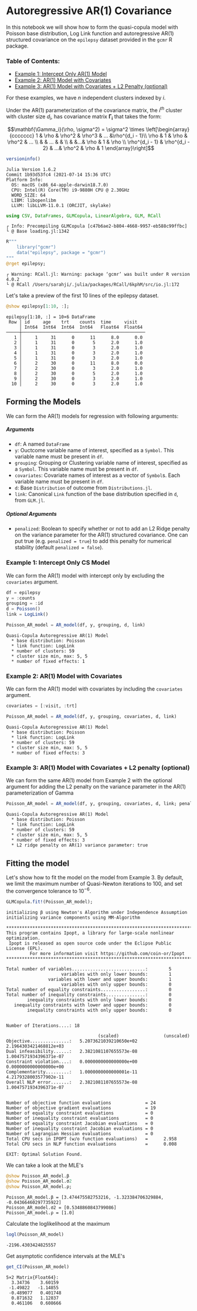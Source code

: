 # Autoregressive AR(1) Covariance

In this notebook we will show how to form the quasi-copula model with Poisson base distribution, Log Link function and autoregressive AR(1) structured covariance on the `epilepsy` dataset provided in the `gcmr` R package. 

### Table of Contents:
* [Example 1: Intercept Only AR(1) Model](#Example-1:-Intercept-Only-AR(1)-Model)
* [Example 2: AR(1) Model with Covariates](#Example-2:-AR(1)-Model-with-Covariates)
* [Example 3: AR(1) Model with Covariates + L2 Penalty (optional)](#Example-3:-AR(1)-Model-with-Covariates-L2-penalty-(optional))

For these examples, we have $n$ independent clusters indexed by $i$. 

Under the AR(1) parameterization of the covariance matrix, the $i^{th}$ cluster with cluster size $d_i$, has covariance matrix $\mathbf{\Gamma_i}$ that takes the form: 

$$\mathbf{\Gamma_i}(\rho, \sigma^2) = \sigma^2 \times \left[\begin{array}{ccccccc}
1 & \rho & \rho^2 & \rho^3 & ...  &\rho^{d_i - 1}\\
 \rho & 1 & \rho & \rho^2 & ... \\
 & & ... & & \\ & &...& \rho & 1 & \rho \\
 \rho^{d_i - 1} & \rho^{d_i - 2} & ...& \rho^2 & \rho & 1
\end{array}\right]$$



```julia
versioninfo()
```

    Julia Version 1.6.2
    Commit 1b93d53fc4 (2021-07-14 15:36 UTC)
    Platform Info:
      OS: macOS (x86_64-apple-darwin18.7.0)
      CPU: Intel(R) Core(TM) i9-9880H CPU @ 2.30GHz
      WORD_SIZE: 64
      LIBM: libopenlibm
      LLVM: libLLVM-11.0.1 (ORCJIT, skylake)



```julia
using CSV, DataFrames, GLMCopula, LinearAlgebra, GLM, RCall
```

    ┌ Info: Precompiling GLMCopula [c47b6ae2-b804-4668-9957-eb588c99ffbc]
    └ @ Base loading.jl:1342



```julia
R"""
    library("gcmr")
    data("epilepsy", package = "gcmr")
"""
@rget epilepsy;
```

    ┌ Warning: RCall.jl: Warning: package ‘gcmr’ was built under R version 4.0.2
    └ @ RCall /Users/sarahji/.julia/packages/RCall/6kphM/src/io.jl:172


Let's take a preview of the first 10 lines of the epilepsy dataset.


```julia
@show epilepsy[1:10, :];
```

    epilepsy[1:10, :] = 10×6 DataFrame
     Row │ id     age    trt    counts  time     visit
         │ Int64  Int64  Int64  Int64   Float64  Float64
    ─────┼───────────────────────────────────────────────
       1 │     1     31      0      11      8.0      0.0
       2 │     1     31      0       5      2.0      1.0
       3 │     1     31      0       3      2.0      1.0
       4 │     1     31      0       3      2.0      1.0
       5 │     1     31      0       3      2.0      1.0
       6 │     2     30      0      11      8.0      0.0
       7 │     2     30      0       3      2.0      1.0
       8 │     2     30      0       5      2.0      1.0
       9 │     2     30      0       3      2.0      1.0
      10 │     2     30      0       3      2.0      1.0


## Forming the Models

We can form the AR(1) models for regression with following arguments:

##### Arguments
- `df`: A named `DataFrame`
- `y`: Ouctcome variable name of interest, specified as a `Symbol`.
    This variable name must be present in `df`.
- `grouping`: Grouping or Clustering variable name of interest, specified as a `Symbol`.
    This variable name must be present in `df`.
- `covariates`: Covariate names of interest as a vector of `Symbol`s.
    Each variable name must be present in `df`.
- `d`: Base `Distribution` of outcome from `Distributions.jl`.
- `link`: Canonical `Link` function of the base distribution specified in `d`, from `GLM.jl`.

##### Optional Arguments
- `penalized`: Boolean to specify whether or not to add an L2 Ridge penalty on the variance parameter for the AR(1) structured covariance.
    One can put true (e.g. `penalized = true`) to add this penalty for numerical stability (default `penalized = false`).

### Example 1: Intercept Only CS Model

We can form the AR(1) model with intercept only by excluding the `covariates` argument.


```julia
df = epilepsy
y = :counts
grouping = :id
d = Poisson()
link = LogLink()

Poisson_AR_model = AR_model(df, y, grouping, d, link)
```




    Quasi-Copula Autoregressive AR(1) Model
      * base distribution: Poisson
      * link function: LogLink
      * number of clusters: 59
      * cluster size min, max: 5, 5
      * number of fixed effects: 1




### Example 2: AR(1) Model with Covariates

We can form the AR(1) model with covariates by including the `covariates` argument.


```julia
covariates = [:visit, :trt]

Poisson_AR_model = AR_model(df, y, grouping, covariates, d, link)
```




    Quasi-Copula Autoregressive AR(1) Model
      * base distribution: Poisson
      * link function: LogLink
      * number of clusters: 59
      * cluster size min, max: 5, 5
      * number of fixed effects: 3




### Example 3: AR(1) Model with Covariates + L2 penalty (optional)

We can form the same AR(1) model from Example 2 with the optional argument for adding the L2 penalty on the variance parameter in the AR(1) parameterization of Gamma


```julia
Poisson_AR_model = AR_model(df, y, grouping, covariates, d, link; penalized = true)
```




    Quasi-Copula Autoregressive AR(1) Model
      * base distribution: Poisson
      * link function: LogLink
      * number of clusters: 59
      * cluster size min, max: 5, 5
      * number of fixed effects: 3
      * L2 ridge penalty on AR(1) variance parameter: true



## Fitting the model

Let's show how to fit the model on the model from Example 3. By default, we limit the maximum number of Quasi-Newton iterations to 100, and set the convergence tolerance to $10^{-6}.$ 


```julia
GLMCopula.fit!(Poisson_AR_model);
```

    initializing β using Newton's Algorithm under Independence Assumption
    initializing variance components using MM-Algorithm
    
    ******************************************************************************
    This program contains Ipopt, a library for large-scale nonlinear optimization.
     Ipopt is released as open source code under the Eclipse Public License (EPL).
             For more information visit https://github.com/coin-or/Ipopt
    ******************************************************************************
    
    Total number of variables............................:        5
                         variables with only lower bounds:        1
                    variables with lower and upper bounds:        1
                         variables with only upper bounds:        0
    Total number of equality constraints.................:        0
    Total number of inequality constraints...............:        0
            inequality constraints with only lower bounds:        0
       inequality constraints with lower and upper bounds:        0
            inequality constraints with only upper bounds:        0
    
    
    Number of Iterations....: 18
    
                                       (scaled)                 (unscaled)
    Objective...............:   5.2073621039210650e+02    2.1964303421468812e+03
    Dual infeasibility......:   2.3821081107655573e-08    1.0047571934396371e-07
    Constraint violation....:   0.0000000000000000e+00    0.0000000000000000e+00
    Complementarity.........:   1.0000000000000001e-11    4.2179328003577902e-11
    Overall NLP error.......:   2.3821081107655573e-08    1.0047571934396371e-07
    
    
    Number of objective function evaluations             = 24
    Number of objective gradient evaluations             = 19
    Number of equality constraint evaluations            = 0
    Number of inequality constraint evaluations          = 0
    Number of equality constraint Jacobian evaluations   = 0
    Number of inequality constraint Jacobian evaluations = 0
    Number of Lagrangian Hessian evaluations             = 0
    Total CPU secs in IPOPT (w/o function evaluations)   =      2.958
    Total CPU secs in NLP function evaluations           =      0.008
    
    EXIT: Optimal Solution Found.


We can take a look at the MLE's


```julia
@show Poisson_AR_model.β
@show Poisson_AR_model.σ2
@show Poisson_AR_model.ρ;
```

    Poisson_AR_model.β = [3.474475582753216, -1.323384706329884, -0.04366460297735922]
    Poisson_AR_model.σ2 = [0.5348860843799086]
    Poisson_AR_model.ρ = [1.0]


Calculate the loglikelihood at the maximum


```julia
logl(Poisson_AR_model)
```




    -2196.4303424825557



Get asymptotic confidence intervals at the MLE's


```julia
get_CI(Poisson_AR_model)
```




    5×2 Matrix{Float64}:
      3.34736    3.60159
     -1.49822   -1.14855
     -0.489077   0.401748
      0.871632   1.12837
      0.461106   0.608666



